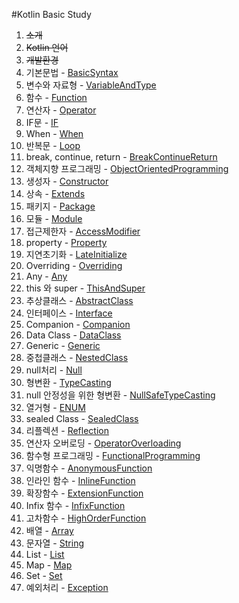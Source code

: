 #Kotlin Basic Study

1. ~~소개~~
1. ~~Kotlin 언어~~
1. ~~개발환경~~
1. 기본문법 - [BasicSyntax](./src/main/kotlin/basiclevel/Study_04_BasicSyntax/BasicSyntax.kt)
1. 변수와 자료형 - [VariableAndType](./src/main/kotlin/basiclevel/Study_05_VariableAndType/VariableAndType.kt)
1. 함수 - [Function](./src/main/kotlin/basiclevel/Study_06_Function/Function.kt)
1. 연산자 - [Operator](./src/main/kotlin/basiclevel/Study_07_Operator/Operator.kt)
1. IF문 - [IF](./src/main/kotlin/basiclevel/Study_08_IF/IF.kt)
1. When - [When](./src/main/kotlin/basiclevel/Study_09_When/When.kt)
1. 반복문 - [Loop](./src/main/kotlin/basiclevel/Study_10_Loop/Loop.kt)
1. break, continue, return - [BreakContinueReturn](./src/main/kotlin/basiclevel/Study_11_BreakContinueReturn/BreakContinueReturn.kt)
1. 객체지향 프로그래밍 - [ObjectOrientedProgramming](./src/main/kotlin/basiclevel/Study_12_ObjectOrientedProgramming/ObjectOrientedProgramming.kt)
1. 생성자 - [Constructor](./src/main/kotlin/basiclevel/Study_13_Constructor/Constructor.kt)
1. 상속 - [Extends](./src/main/kotlin/basiclevel/Study_14_Extends/Extends.kt)
1. 패키지 - [Package](./src/main/kotlin/basiclevel/Study_15_Package/Package.kt)
1. 모듈 - [Module](./src/main/kotlin/basiclevel/Study_16_Module/Module.kt)
1. 접근제한자 - [AccessModifier](./src/main/kotlin/basiclevel/Study_17_AccessModifier/AccessModifier.kt)
1. property - [Property](./src/main/kotlin/basiclevel/Study_18_Property/Property.kt)
1. 지연초기화 - [LateInitialize](./src/main/kotlin/basiclevel/Study_19_LateInitialize/LateInitialize.kt)
1. Overriding - [Overriding](./src/main/kotlin/basiclevel/Study_20_Overriding/Overriding.kt)
1. Any - [Any](./src/main/kotlin/basiclevel/Study_21_Any/Any.kt)
1. this 와 super - [ThisAndSuper](./src/main/kotlin/basiclevel/Study_22_ThisAndSuper/ThisAndSuper.kt)
1. 추상클래스 - [AbstractClass](./src/main/kotlin/basiclevel/Study_23_AbstractClass/AbstractClass.kt)
1. 인터페이스 - [Interface](./src/main/kotlin/basiclevel/Study_24_Interface/Interface.kt)
1. Companion - [Companion](./src/main/kotlin/basiclevel/Study_25_Companion/Companion.kt)
1. Data Class - [DataClass](./src/main/kotlin/basiclevel/Study_26_DataClass/DataClass.kt)
1. Generic - [Generic](./src/main/kotlin/basiclevel/Study_27_Generic/Generic.kt)
1. 중첩클래스 - [NestedClass](./src/main/kotlin/basiclevel/Study_28_NestedClass/NestedClass.kt)
1. null처리 - [Null](./src/main/kotlin/basiclevel/Study_29_Null/Null.kt)
1. 형변환 - [TypeCasting](./src/main/kotlin/basiclevel/Study_30_TypeCasting/TypeCasting.kt)
1. null 안정성을 위한 형변환 - [NullSafeTypeCasting](./src/main/kotlin/basiclevel/Study_31_NullSafeTypeCasting/NullSafeTypeCasting.kt)
1. 열거형 - [ENUM](./src/main/kotlin/basiclevel/Study_32_Enum/ENUM.kt)
1. sealed Class - [SealedClass](./src/main/kotlin/basiclevel/Study_33_SealedClass/SealedClass.kt)
1. 리플렉션 - [Reflection](./src/main/kotlin/basiclevel/Study_34_Reflection/Reflection.kt)
1. 연산자 오버로딩 - [OperatorOverloading](./src/main/kotlin/basiclevel/Study_35_OperatorOverloading/OperatorOverloading.kt)
1. 함수형 프로그래밍 - [FunctionalProgramming](./src/main/kotlin/basiclevel/Study_36_FunctionalProgramming/FunctionalProgramming.kt)
1. 익명함수 - [AnonymousFunction](./src/main/kotlin/basiclevel/Study_37_AnonymousFunction/AnonymousFunction.kt)
1. 인라인 함수 - [InlineFunction](./src/main/kotlin/basiclevel/Study_38_InlineFunction/InlineFunction.kt)
1. 확장함수 - [ExtensionFunction](./src/main/kotlin/basiclevel/Study_39_ExtensionFunction/ExtensionFunction.kt)
1. Infix 함수 - [InfixFunction](./src/main/kotlin/basiclevel/Study_40_InFixFunction/InfixFunction.kt)
1. 고차함수 - [HighOrderFunction](./src/main/kotlin/basiclevel/Study_41_HighOrderFunction/HighOrderFunction.kt)
1. 배열 - [Array](./src/main/kotlin/basiclevel/Study_42_Array/Array.kt)
1. 문자열 - [String](./src/main/kotlin/basiclevel/Study_43_String/String.kt)
1. List - [List](./src/main/kotlin/basiclevel/Study_44_List/List.kt)
1. Map - [Map](./src/main/kotlin/basiclevel/Study_45_Map/Map.kt)
1. Set - [Set](./src/main/kotlin/basiclevel/Study_46_Set/Set.kt)
1. 예외처리 - [Exception](./src/main/kotlin/basiclevel/Study_47_Exception/Exception.kt)
